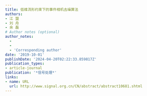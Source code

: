 ```yaml
---
title: 低维流形约束下的事件相机去噪算法
authors:
- 江 盟
- 刘 舟
- 余 磊
# Author notes (optional)
author_notes:
  - 
  - 
  - 'Corresponding author'
date: '2019-10-01'
publishDate: '2024-04-20T02:22:33.859817Z'
publication_types:
- article-journal
publication: '*信号处理*'
links:
- name: URL
  url: http://www.signal.org.cn/CN/abstract/abstract10681.shtml
---
```

